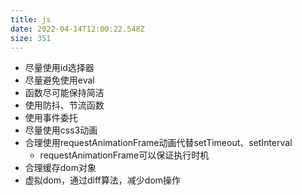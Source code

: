 ```yaml
---
title: js
date: 2022-04-14T12:00:22.548Z
size: 351
---
```

- 尽量使用id选择器
- 尽量避免使用eval
- 函数尽可能保持简洁
- 使用防抖、节流函数
- 使用事件委托
- 尽量使用css3动画
- 合理使用requestAnimationFrame动画代替setTimeout、setInterval
  - requestAnimationFrame可以保证执行时机
- 合理缓存dom对象
- 虚拟dom，通过diff算法，减少dom操作
